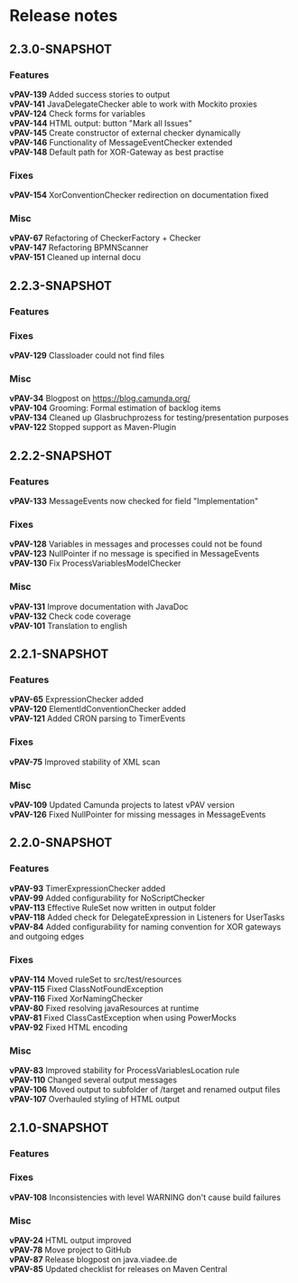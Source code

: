 # Release notes

## 2.3.0-SNAPSHOT

### Features
**vPAV-139** Added success stories to output  
**vPAV-141** JavaDelegateChecker able to work with Mockito proxies   
**vPAV-124** Check forms for variables  
**vPAV-144** HTML output: button "Mark all Issues"  
**vPAV-145** Create constructor of external checker dynamically  
**vPAV-146** Functionality of MessageEventChecker extended  
**vPAV-148** Default path for XOR-Gateway as best practise

### Fixes
**vPAV-154** XorConventionChecker redirection on documentation fixed

### Misc
**vPAV-67** Refactoring of CheckerFactory + Checker  
**vPAV-147** Refactoring BPMNScanner  
**vPAV-151** Cleaned up internal docu

## 2.2.3-SNAPSHOT

### Features

### Fixes
**vPAV-129** Classloader could not find files  

### Misc
**vPAV-34** Blogpost on https://blog.camunda.org/  
**vPAV-104** Grooming: Formal estimation of backlog items  
**vPAV-134** Cleaned up Glasbruchprozess for testing/presentation purposes  
**vPAV-122** Stopped support as Maven-Plugin  

## 2.2.2-SNAPSHOT

### Features
**vPAV-133** MessageEvents now checked for field "Implementation"  

### Fixes
**vPAV-128** Variables in messages and processes could not be found  
**vPAV-123** NullPointer if no message is specified in MessageEvents  
**vPAV-130** Fix ProcessVariablesModelChecker  

### Misc
**vPAV-131** Improve documentation with JavaDoc   
**vPAV-132** Check code coverage  
**vPAV-101** Translation to english  

## 2.2.1-SNAPSHOT

### Features
**vPAV-65** ExpressionChecker added  
**vPAV-120** ElementIdConventionChecker added  
**vPAV-121** Added CRON parsing to TimerEvents  

### Fixes
**vPAV-75** Improved stability of XML scan  

### Misc
**vPAV-109** Updated Camunda projects to latest vPAV version  
**vPAV-126** Fixed NullPointer for missing messages in MessageEvents  

## 2.2.0-SNAPSHOT

### Features
**vPAV-93** TimerExpressionChecker added  
**vPAV-99** Added configurability for NoScriptChecker  
**vPAV-113** Effective RuleSet now written in output folder  
**vPAV-118** Added check for DelegateExpression in Listeners for UserTasks  
**vPAV-84** Added configurability for naming convention for XOR gateways and outgoing edges  

### Fixes
**vPAV-114** Moved ruleSet to src/test/resources   
**vPAV-115** Fixed ClassNotFoundException  
**vPAV-116** Fixed XorNamingChecker  
**vPAV-80** Fixed resolving javaResources at runtime  
**vPAV-81** Fixed ClassCastException when using PowerMocks  
**vPAV-92** Fixed HTML encoding   

### Misc
**vPAV-83** Improved stability for ProcessVariablesLocation rule  
**vPAV-110** Changed several output messages  
**vPAV-106** Moved output to subfolder of /target and renamed output files  
**vPAV-107** Overhauled styling of HTML output  

## 2.1.0-SNAPSHOT

### Features

### Fixes
**vPAV-108** Inconsistencies with level WARNING don't cause build failures  

### Misc
**vPAV-24** HTML output improved  
**vPAV-78** Move project to GitHub  
**vPAV-87** Release blogpost on java.viadee.de  
**vPAV-85** Updated checklist for releases on Maven Central  
